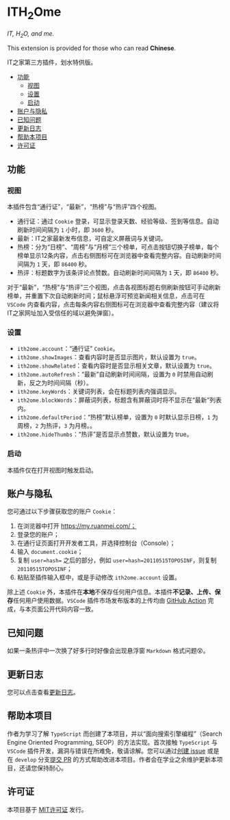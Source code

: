 # ITH<sub>2</sub>Ome

*IT, H<sub>2</sub>O, and me.*

This extension is provided for those who can read **Chinese**.

IT之家第三方插件，划水特供版。

* [功能](#功能)
  * [视图](#视图)
  * [设置](#设置)
  * [启动](#启动)
* [账户与隐私](#账户与隐私)
* [已知问题](#已知问题)
* [更新日志](#更新日志)
* [帮助本项目](#帮助本项目)
* [许可证](#许可证)

## 功能
### 视图

本插件包含“通行证”，“最新”，“热榜”与“热评”四个视图。

* 通行证：通过 `Cookie` 登录，可显示登录天数、经验等级、签到等信息。自动刷新时间间隔为 `1` 小时，即 `3600` 秒。
* 最新：IT之家最新发布信息，可自定义屏蔽词与关键词。
* 热榜：分为“日榜”、“周榜”与“月榜”三个榜单，可点击按钮切换子榜单，每个榜单显示12条内容，点击右侧图标可在浏览器中查看完整内容。自动刷新时间间隔为 `1` 天，即 `86400` 秒。
* 热评：标题数字为该条评论点赞数。自动刷新时间间隔为 `1` 天，即 `86400` 秒。

对于“最新”，“热榜”与“热评”三个视图，点击各视图标题右侧刷新按钮可手动刷新榜单，并重置下次自动刷新时间；鼠标悬浮可预览新闻相关信息，点击可在 `VSCode` 内查看内容，点击每条内容右侧图标可在浏览器中查看完整内容（建议将IT之家网址加入受信任的域以避免弹窗）。

### 设置

* `ith2ome.account`：“通行证” `Cookie`。
* `ith2ome.showImages`：查看内容时是否显示图片，默认设置为 `true`。
* `ith2ome.showRelated`：查看内容时是否显示相关文章，默认设置为 `true`。
* `ith2ome.autoRefresh`：“最新”自动刷新时间间隔，设置为 `0` 时禁用自动刷新，反之为时间间隔（秒）。
* `ith2ome.keyWords`：关键词列表，会在标题列表内强调显示。
* `ith2ome.blockWords`：屏蔽词列表，标题含有屏蔽词时将不显示在“最新”列表内。
* `ith2ome.defaultPeriod`：“热榜”默认榜单，设置为 `0` 时默认显示日榜，`1` 为周榜，`2` 为热评，`3` 为月榜。。
* `ith2ome.hideThumbs`：“热评”是否显示点赞数，默认设置为 true。

### 启动

本插件仅在打开视图时触发启动。

## 账户与隐私

您可通过以下步骤获取您的账户 `Cookie`：

1. 在浏览器中打开 https://my.ruanmei.com/；
2. 登录您的账户；
3. 在通行证页面打开开发者工具，并选择控制台（Console）；
4. 输入 `document.cookie`；
5. 复制 `user=hash=` 之后的部分，例如 `user=hash=20110515TOPOSINF`，则复制 `20110515TOPOSINF`；
6. 粘贴至插件输入框中，或是手动修改 `ith2ome.account` 设置。

除上述 `Cookie` 外，本插件在**本地**不保存任何用户信息。本插件**不记录、上传、保存**任何用户使用数据。`VSCode` 插件市场发布版本的上传均由 [GitHub Action](.github/workflows/publish.yml) 完成，与本页面公开代码内容一致。

## 已知问题

如果一条热评中一次换了好多行时好像会出现悬浮窗 `Markdown` 格式问题😵。

## 更新日志

您可以点击查看[更新日志](CHANGELOG.md)。

## 帮助本项目

作者为学习了解 `TypeScript` 而创建了本项目，并以“面向搜索引擎编程”（Search Engine Oriented Programming, SEOP）的方法实现。首次接触 `TypeScript` 与 `VSCode` 插件开发，漏洞与错误在所难免，敬请谅解。您可以通过[创建 issue](https://github.com/Tai-Zhou/ITH2Ome/issues/new/choose) 或是在 `develop` 分支[提交 PR](https://github.com/Tai-Zhou/ITH2Ome/compare) 的方式帮助改进本项目。作者会在学业之余维护更新本项目，还请您保持耐心。

## 许可证

本项目基于 [MIT许可证](LICENSE) 发行。
